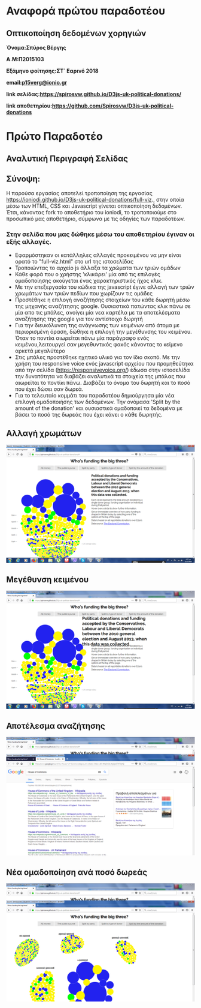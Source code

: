 # Αναφορά πρώτου παραδοτέου

## Οπτικοποίηση δεδομένων χορηγιών 

**Όνομα:Σπύρος Βέργης**

**Α.Μ:Π2015103**

**Εξάμηνο φοίτησης:ΣΤ΄ Εαρινό 2018**

**email:p15verg@ionio.gr**

**link σελίδας:https://spirosvw.github.io/D3js-uk-political-donations/**

**link αποθετηρίου:https://github.com/Spirosvw/D3js-uk-political-donations**

# Πρώτο Παραδοτέο

## Αναλυτική Περιγραφή Σελίδας

## Σύνοψη:

Η παρούσα εργασίας αποτελεί τροποποίηση της εργασίας https://ioniodi.github.io/D3js-uk-political-donations/full-viz., στην οποία μέσω των HTML, CSS και Javascript γίνεται οπτικοποίηση δεδομένων. Έτσι, κάνοντας fork το αποθετήριο του ioniodi, το τροποποιούμε στο προσωπικό μας αποθετήριο, σύμφωνα με τις οδηγίες των παραδοτέων.


### Στην σελίδα που μας δώθηκε μέσω του αποθετηρίου έγιναν οι εξής αλλαγές.


* Εφαρμόστηκαν οι κατάλληλες αλλαγές προκειμένου να μην είναι ορατό το "full-viz.html" στο url της ιστοσελίδας
* Τροποιώντας το αρχείο js άλλαξα τα χρώματα των τριών ομάδων
* Κάθε φορά που ο χρήστης 'κλικάρει' μία από τις επιλογές ομαδοποίησης ακούγεται ένας χαρακτηριστικός ήχος κλικ.
* Με την επεξεργασία του  κώδικα της javascript έγινε αλλαγή των τριών χρωμάτων των τριών πεδίων που χωρίζουν τις ομάδες
* Προστέθηκε η επιλογή αναζήτησης στοιχείων του κάθε δωρητή μέσω της μηχανής αναζήτησης google. Ουσιαστικά πατώντας κλικ πάνω σε μία απο τις μπάλες, ανοίγει μία νεα καρτέλα με τα αποτελέσματα αναζήτησης της google για τον αντίστοιχο δωρητή
* Για την διευκόλυνση της ανάγνωσης των κειμένων από άτομα με περιορισμένη όραση, δώθηκε η επιλογή την μεγέθυνσης του κειμένου. Όταν το ποντίκι αιωρείται πάνω μία παράγραφο ενός κειμένου,λειτουργεί σαν μεγεθυντικός φακός κάνοντας το κείμενο αρκετά μεγαλύτερο
* Στις μπάλες προστέθηκε ηχητικό υλικό για τον ίδιο σκοπό. Με την χρήση του responsive voice ενός javascript αρχείου που προμηθεύτηκα από την σελίδα (https://responsivevoice.org/) έδωσα στην ιστοσελίδα την δυνατότητα να διαβάζει αναλυτικά τα στοιχεία της μπάλας που αιωρείται το ποντίκι πάνω. Διαβάζει το όνομα του δωρητή και το ποσό που έχει δώσει σαν δωρεά.
* Για το τελευταίο κομμάτι του παραδοτέου δημιούργησα μία νέα επιλογή ομαδοποιήσης των δεδομένων. Την ονόμασα 'Split by the amount of the donation' και ουσιαστικά ομαδοποιεί τα δεδομένα με βάσει το ποσό της δωρεάς που έχει κάνει ο κάθε δωρητής.

## Αλλαγή χρωμάτων
![](image1.png)

## Μεγέθυνση κειμένου
![](image2.png)

## Αποτέλεσμα αναζήτησης
![](image3.png)

## Νέα ομαδοποίηση ανά ποσό δωρεάς
![](image4.png)



